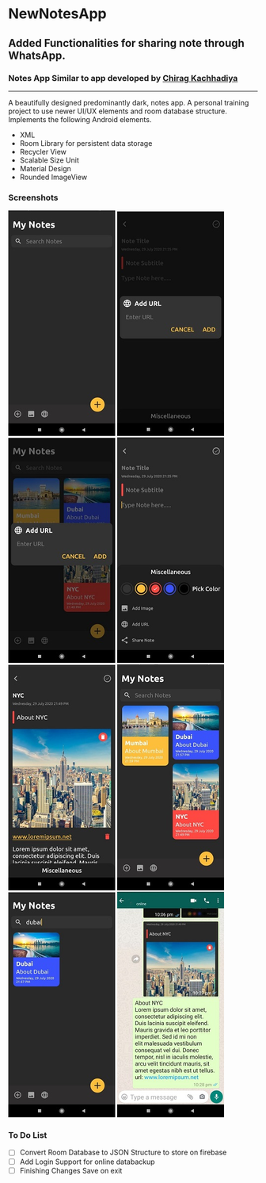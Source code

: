 # NewNotesApp
## Added Functionalities for sharing note through WhatsApp. 
### Notes App Similar to app developed by [Chirag Kachhadiya](https://youtu.be/hlkekoPqsis)
---
A beautifully designed predominantly dark, notes app.
A personal training project to use newer UI/UX elements and room database structure.
Implements the following Android elements.
- XML
- Room Library for persistent data storage
- Recycler View
- Scalable Size Unit
- Material Design
- Rounded ImageView

### Screenshots
 ![Initial Screen](images/InitialScreen.jpeg) 
 ![Add Url Dialog](images/AddUrlDialog.jpeg)
 ![Add Quick Url Dialog](images/AddUrlShortDialog.jpeg)
 ![Miscellaneous Drawer](images/MiscellaneousDrawer.jpeg)
 ![Note](images/Note.jpeg)
 ![Recycler View](images/Recyclerview.jpeg)
 ![Search Notes](images/SearchNotes.jpeg)
 ![Whatsapp Share](images/WhatsappShare.jpeg)
 
### To Do List
- [ ] Convert Room Database to JSON Structure to store on firebase
- [ ] Add Login Support for online databackup
- [ ] Finishing Changes Save on exit
